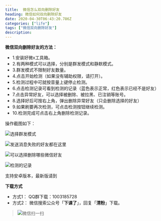 ```yaml
---
title:  微信怎么双向删除好友
heading: 微信如何双向删除好友
date: 2020-04-30T06:43:20.786Z
categories: ["life"]
tags: ["微信双向删除好友"]
description: 
---
```


**微信双向删除好友的方法：**  
- 1.安装好微x工具箱。
- 2.有两种模式可以选择，分别是群发模式和静默模式。
- 3.群发模式不限制好友数量。
- 4.点击开始检测（如果没有辅助权限，请打开）。
- 5.检测过程中可就按音量上键停止检测。
- 6.点击检测记录可看到检测的记录（蓝色表示正常，红色表示已经不是好友）
- 7.点击异常好友，可以选择被删除、被拉黑、已注销等账号。
- 8.选择好后可按右上角，弹出删除异常好友（只会删除选择的好友）
- 9.如果刷要再次检测，可点击检测按钮继续检测。
- 10.检测完成可点击右上角删除检测记录。

操作截图如下：

![选择群发模式](https://gitee.com/smile365/blogimg/raw/master/sxy91/1588229579257.png)


![发送消息失败的好友都在这里](https://gitee.com/smile365/blogimg/raw/master/sxy91/1588229606731.png)

![可以选择删除哪些微信好友](https://gitee.com/smile365/blogimg/raw/master/sxy91/1588229662127.png)

![检测的记录](https://gitee.com/smile365/blogimg/raw/master/sxy91/1588229695500.png)


支持安卓版本，最新版请到

**下载方式**  
 - 方式1： QQ群下载：1003185728
 - 方式2： 微信搜索公众号「**下课了**」，回复「**清粉**」下载。   
> ![微信扫一扫](https://gitee.com/smile365/blogimg/raw/master/sxy91/1582087774482.png)



